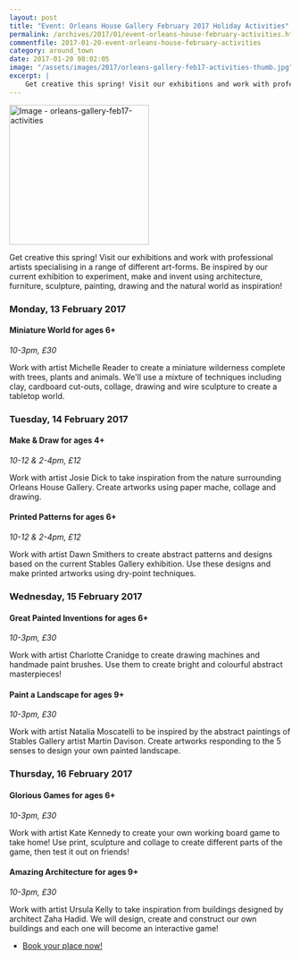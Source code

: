 ```yaml
---
layout: post
title: "Event: Orleans House Gallery February 2017 Holiday Activities"
permalink: /archives/2017/01/event-orleans-house-february-activities.html
commentfile: 2017-01-20-event-orleans-house-february-activities
category: around_town
date: 2017-01-20 08:02:05
image: "/assets/images/2017/orleans-gallery-feb17-activities-thumb.jpg"
excerpt: |
    Get creative this spring! Visit our exhibitions and work with professional artists specialising in a range of different art-forms.  Be inspired by our current exhibition to experiment, make and invent using architecture, furniture, sculpture, painting, drawing and the natural world as inspiration!
---
```


<a href="/assets/images/2017/orleans-gallery-feb17-activities.jpg" title="Click for a larger image"><img src="/assets/images/2017/orleans-gallery-feb17-activities-thumb.jpg" width="250" alt="Image - orleans-gallery-feb17-activities"  class="photo right"/></a>

Get creative this spring! Visit our exhibitions and work with professional artists specialising in a range of different art-forms. Be inspired by our current exhibition to experiment, make and invent using architecture, furniture, sculpture, painting, drawing and the natural world as inspiration!

### Monday, 13 February 2017

#### Miniature World for ages 6+

*10-3pm, £30*

Work with artist Michelle Reader to create a miniature wilderness complete with trees, plants and animals. We'll use a mixture of techniques including clay, cardboard cut-outs, collage, drawing and wire sculpture to create a tabletop world.

### Tuesday, 14 February 2017

#### Make & Draw for ages 4+

*10-12 & 2-4pm, £12*

Work with artist Josie Dick to take inspiration from the nature surrounding Orleans House Gallery. Create artworks using paper mache, collage and drawing.

#### Printed Patterns for ages 6+

*10-12 & 2-4pm, £12*

Work with artist Dawn Smithers to create abstract patterns and designs based on the current Stables Gallery exhibition. Use these designs and make printed artworks using dry-point techniques.

### Wednesday, 15 February 2017

#### Great Painted Inventions for ages 6+

*10-3pm, £30*

Work with artist Charlotte Cranidge to create drawing machines and handmade paint brushes. Use them to create bright and colourful abstract masterpieces!

#### Paint a Landscape for ages 9+

*10-3pm, £30*

Work with artist Natalia Moscatelli to be inspired by the abstract paintings of Stables Gallery artist Martin Davison. Create artworks responding to the 5 senses to design your own painted landscape.

### Thursday, 16 February 2017

#### Glorious Games for ages 6+

*10-3pm, £30*

Work with artist Kate Kennedy to create your own working board game to take home! Use print, sculpture and collage to create different parts of the game, then test it out on friends!

#### Amazing Architecture for ages 9+

*10-3pm, £30*

Work with artist Ursula Kelly to take inspiration from buildings designed by architect Zaha Hadid. We will design, create and construct our own buildings and each one will become an interactive game!

-   [Book your place now!](http://www2.richmond.gov.uk/Richmondbookings/default.aspx)
